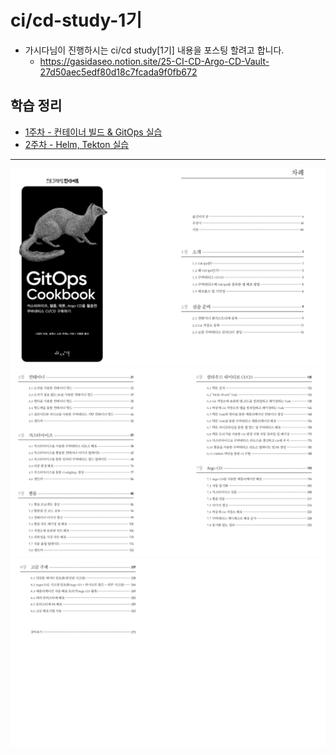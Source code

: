# ci/cd-study-1기

* 가시다님이 진행하시는 ci/cd study[1기] 내용을 포스팅 할려고 합니다.
  * https://gasidaseo.notion.site/25-CI-CD-Argo-CD-Vault-27d50aec5edf80d18c7fcada9f0fb672

## 학습 정리

* [1주차 - 컨테이너 빌드 & GitOps 실습](https://github.com/ycheol76/ycheol76.github.io/blob/main/1%EC%A3%BC%EC%B0%A8%20-%20Image%20Build.md)
* [2주차 - Helm, Tekton 실습](https://github.com/ycheol76/ycheol76.github.io/blob/main/2%EC%A3%BC%EC%B0%A8%20-%20Helm%2C%20Tekton.md)

---

![](https://github.com/ycheol76/ycheol76.github.io/blob/main/%EC%8A%A4%ED%81%AC%EB%A6%B0%EC%83%B7%202025-10-19%2008-09-28.png)
![](https://github.com/ycheol76/ycheol76.github.io/blob/main/%EC%8A%A4%ED%81%AC%EB%A6%B0%EC%83%B7%202025-10-19%2008-10-57.png)
![](https://github.com/ycheol76/ycheol76.github.io/blob/main/%EC%8A%A4%ED%81%AC%EB%A6%B0%EC%83%B7%202025-10-19%2008-11-06.png)
